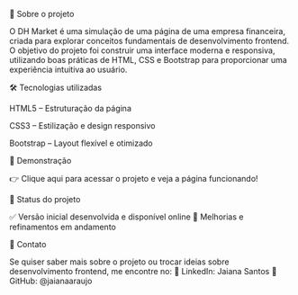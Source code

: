 🚀 Sobre o projeto

O DH Market é uma simulação de uma página de uma empresa financeira, criada para explorar conceitos fundamentais de desenvolvimento frontend. O objetivo do projeto foi construir uma interface moderna e responsiva, utilizando boas práticas de HTML, CSS e Bootstrap para proporcionar uma experiência intuitiva ao usuário.

🛠️ Tecnologias utilizadas

HTML5 – Estruturação da página

CSS3 – Estilização e design responsivo

Bootstrap – Layout flexível e otimizado


📸 Demonstração

👉 Clique aqui para acessar o projeto e veja a página funcionando!

📌 Status do projeto

✅ Versão inicial desenvolvida e disponível online
🔄 Melhorias e refinamentos em andamento

📩 Contato

Se quiser saber mais sobre o projeto ou trocar ideias sobre desenvolvimento frontend, me encontre no:
💼 LinkedIn: Jaiana Santos
📂 GitHub: @jaianaaraujo


